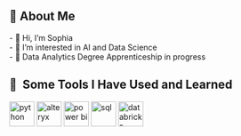 <h2> 👩&nbsp;About Me</h2>
<p>
- 👋 Hi, I’m Sophia  <br>
- 👀 I’m interested in AI and Data Science  <br>
- 🌱 Data Analytics Degree Apprenticeship in progress <br> 
</p>

<!---
sophia144/sophia144 is a ✨ special ✨ repository because its `README.md` (this file) appears on your GitHub profile.
You can click the Preview link to take a look at your changes.
--->
<h2> 🚀 &nbsp;Some Tools I Have Used and Learned</h2>
<p align="left">
<img src="https://upload.wikimedia.org/wikipedia/commons/thumb/c/c3/Python-logo-notext.svg/1200px-Python-logo-notext.svg.png" alt="python" width="45" height="45"/>
<img src="https://encrypted-tbn0.gstatic.com/images?q=tbn:ANd9GcSrCQEawi17ptwq11DFEOh6T5FXPOItsfcYQQ&s" alt="alteryx" width="45" height="45"/>
<img src="https://upload.wikimedia.org/wikipedia/commons/c/cf/New_Power_BI_Logo.svg" alt="power bi" width="45" height="45"/>
<img src="https://encrypted-tbn0.gstatic.com/images?q=tbn:ANd9GcT2pOzVBv0YUgqIIf0qJXBZEYhFSakz-G22WA&s" alt="sql" width="45" height="45"/>
<img src="https://encrypted-tbn0.gstatic.com/images?q=tbn:ANd9GcS-hCy-Ey_FsARYnWnat6STTr2ILQHIHQdAbw&s" alt="databricks" width="45" height="45"/>
</p>
